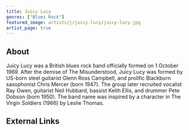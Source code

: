 ```yaml
---
title: Juicy Lucy
genres: ["Blues Rock"]
featured_image: artists/j/juicy-lucy/juicy-lucy.jpg
artist_page: true
---
```

## About

Juicy Lucy was a British blues rock band officially formed on 1 October 1969. After the demise of The Misunderstood, Juicy Lucy was formed by US-born steel guitarist Glenn Ross Campbell, and prolific Blackburn saxophonist Chris Mercer (born 1947). The group later recruited vocalist Ray Owen, guitarist Neil Hubbard, bassist Keith Ellis, and drummer Pete Dobson (born 1950).
The band name was inspired by a character in The Virgin Soldiers (1966) by Leslie Thomas.

## External Links





